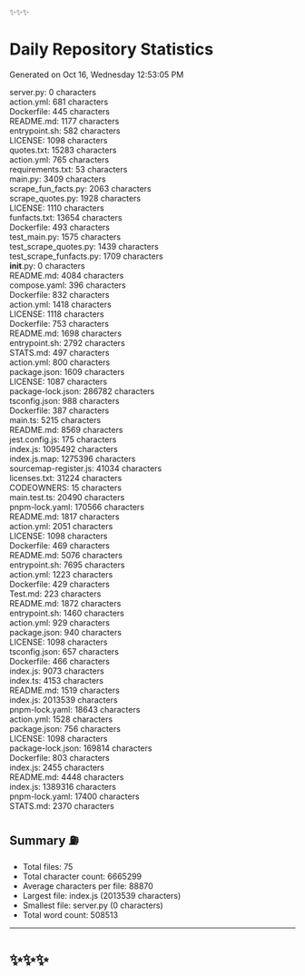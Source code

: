 ✨✨✨ 
# Daily Repository Statistics 
Generated on Oct 16, Wednesday 12:53:05 PM  

server.py: 0 characters  
action.yml: 681 characters  
Dockerfile: 445 characters  
README.md: 1177 characters  
entrypoint.sh: 582 characters  
LICENSE: 1098 characters  
quotes.txt: 15283 characters  
action.yml: 765 characters  
requirements.txt: 53 characters  
main.py: 3409 characters  
scrape_fun_facts.py: 2063 characters  
scrape_quotes.py: 1928 characters  
LICENSE: 1110 characters  
funfacts.txt: 13654 characters  
Dockerfile: 493 characters  
test_main.py: 1575 characters  
test_scrape_quotes.py: 1439 characters  
test_scrape_funfacts.py: 1709 characters  
__init__.py: 0 characters  
README.md: 4084 characters  
compose.yaml: 396 characters  
Dockerfile: 832 characters  
action.yml: 1418 characters  
LICENSE: 1118 characters  
Dockerfile: 753 characters  
README.md: 1698 characters  
entrypoint.sh: 2792 characters  
STATS.md: 497 characters  
action.yml: 800 characters  
package.json: 1609 characters  
LICENSE: 1087 characters  
package-lock.json: 286782 characters  
tsconfig.json: 988 characters  
Dockerfile: 387 characters  
main.ts: 5215 characters  
README.md: 8569 characters  
jest.config.js: 175 characters  
index.js: 1095492 characters  
index.js.map: 1275396 characters  
sourcemap-register.js: 41034 characters  
licenses.txt: 31224 characters  
CODEOWNERS: 15 characters  
main.test.ts: 20490 characters  
pnpm-lock.yaml: 170566 characters  
README.md: 1817 characters  
action.yml: 2051 characters  
LICENSE: 1098 characters  
Dockerfile: 469 characters  
README.md: 5076 characters  
entrypoint.sh: 7695 characters  
action.yml: 1223 characters  
Dockerfile: 429 characters  
Test.md: 223 characters  
README.md: 1872 characters  
entrypoint.sh: 1460 characters  
action.yml: 929 characters  
package.json: 940 characters  
LICENSE: 1098 characters  
tsconfig.json: 657 characters  
Dockerfile: 466 characters  
index.js: 9073 characters  
index.ts: 4153 characters  
README.md: 1519 characters  
index.js: 2013539 characters  
pnpm-lock.yaml: 18643 characters  
action.yml: 1528 characters  
package.json: 756 characters  
LICENSE: 1098 characters  
package-lock.json: 169814 characters  
Dockerfile: 803 characters  
index.js: 2455 characters  
README.md: 4448 characters  
index.js: 1389316 characters  
pnpm-lock.yaml: 17400 characters  
STATS.md: 2370 characters  

## Summary ⛽  
- Total files: 75  
- Total character count: 6665299  
- Average characters per file: 88870  
- Largest file: index.js (2013539 characters)  
- Smallest file: server.py (0 characters)  
- Total word count: 508513  
--- 
# ✨✨✨
